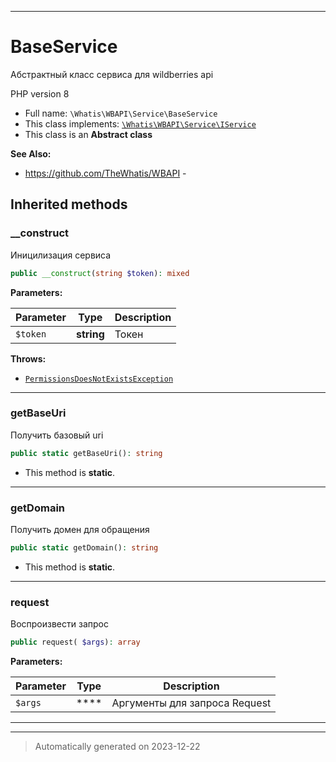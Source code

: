 ***

# BaseService

Абстрактный класс сервиса
для wildberries api

PHP version 8

* Full name: `\Whatis\WBAPI\Service\BaseService`
* This class implements:
[`\Whatis\WBAPI\Service\IService`](./IService.md)
* This class is an **Abstract class**

**See Also:**

* https://github.com/TheWhatis/WBAPI - 






## Inherited methods


### __construct

Иницилизация сервиса

```php
public __construct(string $token): mixed
```








**Parameters:**

| Parameter | Type | Description |
|-----------|------|-------------|
| `$token` | **string** | Токен |




**Throws:**

- [`PermissionsDoesNotExistsException`](../Exceptions/PermissionsDoesNotExistsException.md)



***

### getBaseUri

Получить базовый uri

```php
public static getBaseUri(): string
```



* This method is **static**.








***

### getDomain

Получить домен для обращения

```php
public static getDomain(): string
```



* This method is **static**.








***

### request

Воспроизвести запрос

```php
public request( $args): array
```








**Parameters:**

| Parameter | Type | Description |
|-----------|------|-------------|
| `$args` | **** | Аргументы для запроса Request |





***


***
> Automatically generated on 2023-12-22
